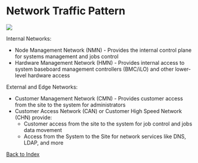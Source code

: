 # Network Traffic Pattern

![](../img/network_traffic_pattern.png)

Internal Networks:

* Node Management Network (NMN) - Provides the internal control plane for systems management and jobs control
* Hardware Management Network (HMN) - Provides internal access to system baseboard management controllers (BMC/iLO) and other lower-level hardware access

External and Edge Networks:

* Customer Management Network (CMN) - Provides customer access from the site to the system for administrators
* Customer Access Network (CAN) or Customer High Speed Network (CHN) provide:
	* Customer access from the site to the system for job control and jobs data movement
	* Access from the System to the Site for network services like DNS, LDAP, and more

[Back to Index](.README.md)
